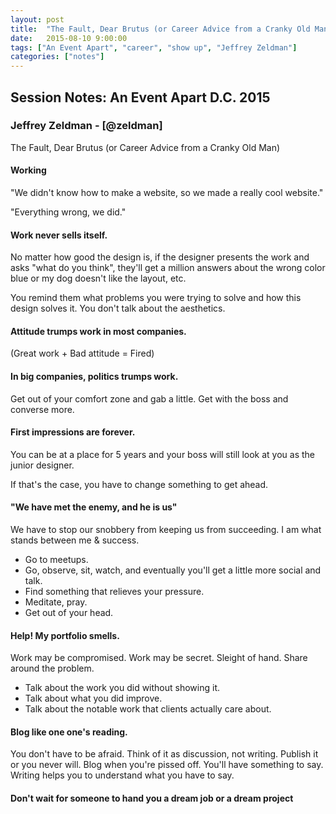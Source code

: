 ```yaml
---
layout: post
title:  "The Fault, Dear Brutus (or Career Advice from a Cranky Old Man)"
date:   2015-08-10 9:00:00
tags: ["An Event Apart", "career", "show up", "Jeffrey Zeldman"]
categories: ["notes"]
---
```


## Session Notes: An Event Apart D.C. 2015

### Jeffrey Zeldman - [@zeldman]

The Fault, Dear Brutus (or Career Advice from a Cranky Old Man)


#### Working
"We didn't know how to make a website, so we made a really cool website."

"Everything wrong, we did."


#### Work never sells itself.
No matter how good the design is, if the designer presents the work and asks "what do you think", they'll get a million answers about the wrong color blue or my dog doesn't like the layout, etc.

You remind them what problems you were trying to solve and how this design solves it. You don't talk about the aesthetics.


#### Attitude trumps work in most companies.
(Great work + Bad attitude = Fired)


#### In big companies, politics trumps work.
Get out of your comfort zone and gab a little. Get with the boss and converse more.


#### First impressions are forever.
You can be at a place for 5 years and your boss will still look at you as the junior designer.

If that's the case, you have to change something to get ahead.


#### "We have met the enemy, and he is us"
We have to stop our snobbery from keeping us from succeeding.
I am what stands between me & success.

- Go to meetups.
- Go, observe, sit, watch, and eventually you'll get a little more social and talk.
- Find something that relieves your pressure.
- Meditate, pray.
- Get out of your head.


#### Help! My portfolio smells.
Work may be compromised.
Work may be secret.
Sleight of hand. Share around the problem.

- Talk about the work you did without showing it.
- Talk about what you did improve.
- Talk about the notable work that clients actually care about.


#### Blog like one one's reading.
You don't have to be afraid. Think of it as discussion, not writing.
Publish it or you never will.
Blog when you're pissed off. You'll have something to say.
Writing helps you to understand what you have to say.


#### Don't wait for someone to hand you a dream job or a dream project